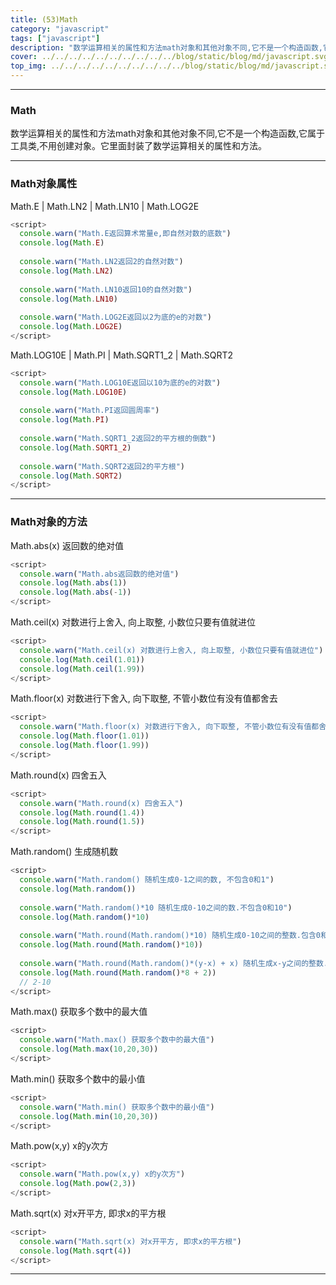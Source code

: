 ```yaml
---
title: (53)Math
category: "javascript"
tags: ["javascript"]
description: "数学运算相关的属性和方法math对象和其他对象不同,它不是一个构造函数,它属于工具类,不用创建对象。"
cover: ../../../../../../../../../../blog/static/blog/md/javascript.svg
top_img: ../../../../../../../../../../blog/static/blog/md/javascript.svg
---
```


***

### Math

数学运算相关的属性和方法math对象和其他对象不同,它不是一个构造函数,它属于工具类,不用创建对象。它里面封装了数学运算相关的属性和方法。

***

### Math对象属性

Math.E | Math.LN2 | Math.LN10 | Math.LOG2E


```js js
<script>
  console.warn("Math.E返回算术常量e,即自然对数的底数")
  console.log(Math.E)
  
  console.warn("Math.LN2返回2的自然对数")
  console.log(Math.LN2)
  
  console.warn("Math.LN10返回10的自然对数")
  console.log(Math.LN10)
  
  console.warn("Math.LOG2E返回以2为底的e的对数")
  console.log(Math.LOG2E)
</script>
```


Math.LOG10E | Math.PI | Math.SQRT1_2 | Math.SQRT2


```js js
<script>
  console.warn("Math.LOG10E返回以10为底的e的对数")
  console.log(Math.LOG10E)
  
  console.warn("Math.PI返回圆周率")
  console.log(Math.PI)
  
  console.warn("Math.SQRT1_2返回2的平方根的倒数")
  console.log(Math.SQRT1_2)
  
  console.warn("Math.SQRT2返回2的平方根")
  console.log(Math.SQRT2)
</script>
```


***

### Math对象的方法

Math.abs(x) 返回数的绝对值


```js js
<script>
  console.warn("Math.abs返回数的绝对值")
  console.log(Math.abs(1))
  console.log(Math.abs(-1))
</script>
```


Math.ceil(x) 对数进行上舍入, 向上取整, 小数位只要有值就进位


```js js
<script>
  console.warn("Math.ceil(x) 对数进行上舍入, 向上取整, 小数位只要有值就进位")
  console.log(Math.ceil(1.01))
  console.log(Math.ceil(1.99))
</script>
```


Math.floor(x) 对数进行下舍入, 向下取整, 不管小数位有没有值都舍去


```js js
<script>
  console.warn("Math.floor(x) 对数进行下舍入, 向下取整, 不管小数位有没有值都舍去")
  console.log(Math.floor(1.01))
  console.log(Math.floor(1.99))
</script>
```


Math.round(x) 四舍五入


```js js
<script>
  console.warn("Math.round(x) 四舍五入")
  console.log(Math.round(1.4))
  console.log(Math.round(1.5))
</script>
```


Math.random() 生成随机数


```js js
<script>
  console.warn("Math.random() 随机生成0-1之间的数, 不包含0和1")
  console.log(Math.random())
  
  console.warn("Math.random()*10 随机生成0-10之间的数.不包含0和10")
  console.log(Math.random()*10)
  
  console.warn("Math.round(Math.random()*10) 随机生成0-10之间的整数.包含0和10")
  console.log(Math.round(Math.random()*10))
  
  console.warn("Math.round(Math.random()*(y-x) + x) 随机生成x-y之间的整数.包含x和y")
  console.log(Math.round(Math.random()*8 + 2))
  // 2-10
</script>
```


Math.max() 获取多个数中的最大值


```js js
<script>
  console.warn("Math.max() 获取多个数中的最大值")
  console.log(Math.max(10,20,30))
</script>
```


Math.min() 获取多个数中的最小值


```js js
<script>
  console.warn("Math.min() 获取多个数中的最小值")
  console.log(Math.min(10,20,30))
</script>
```


Math.pow(x,y) x的y次方


```js js
<script>
  console.warn("Math.pow(x,y) x的y次方")
  console.log(Math.pow(2,3))
</script>
```


Math.sqrt(x) 对x开平方, 即求x的平方根


```js js
<script>
  console.warn("Math.sqrt(x) 对x开平方, 即求x的平方根")
  console.log(Math.sqrt(4))
</script>
```


***